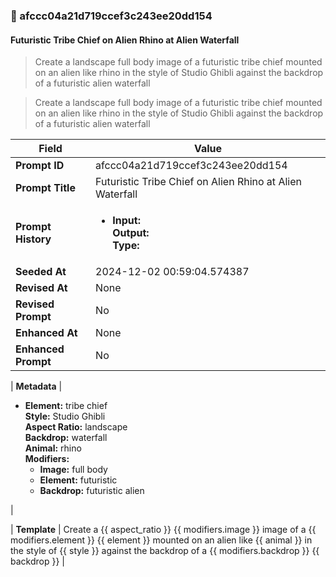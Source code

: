 

### 📜 afccc04a21d719ccef3c243ee20dd154

#### Futuristic Tribe Chief on Alien Rhino at Alien Waterfall

> Create a landscape full body image of a futuristic tribe chief mounted on an alien like rhino in the style of Studio Ghibli against the backdrop of a futuristic alien waterfall

> Create a landscape full body image of a futuristic tribe chief mounted on an alien like rhino in the style of Studio Ghibli against the backdrop of a futuristic alien waterfall

| Field          | Value                                                                                                                                                                      |
|----------------|----------------------------------------------------------------------------------------------------------------------------------------------------------------------------|
| **Prompt ID**  | afccc04a21d719ccef3c243ee20dd154                                                                                                                                                            |
| **Prompt Title**  | Futuristic Tribe Chief on Alien Rhino at Alien Waterfall                                                                                                                                                            |
| **Prompt History** | <ul><li>**Input:**  <br> **Output:**  <br> **Type:** </li></ul> |
| **Seeded At** | 2024-12-02 00:59:04.574387                                                                                                                                                   |
| **Revised At** | None                                                                                                                                                   |
| **Revised Prompt** | No                                                                                                                                                                      |
| **Enhanced At** | None                                                                                                                                                  |
| **Enhanced Prompt** | No                                                                                                                                                                    |

| **Metadata**   | <ul><li>**Element:** tribe chief <br> **Style:** Studio Ghibli <br> **Aspect Ratio:** landscape <br> **Backdrop:** waterfall <br> **Animal:** rhino <br> **Modifiers:**<ul><li>**Image:** full body</li><li>**Element:** futuristic</li><li>**Backdrop:** futuristic alien</li></ul></li></ul> |

| **Template**   | Create a {{ aspect_ratio }} {{ modifiers.image }} image of a {{ modifiers.element }} {{ element }} mounted on an alien like {{ animal }} in the style of {{ style }} against the backdrop of a {{ modifiers.backdrop }} {{ backdrop }}                                                                                                                                           |




